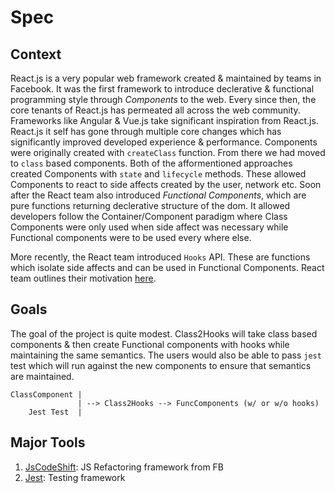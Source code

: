 # Spec

## Context

React.js is a very popular web framework created & maintained by teams in Facebook. It was the first framework to introduce declerative & functional programming style through _Components_ to the web. Every since then, the core tenants of React.js has permeated all across the web community. Frameworks like Angular & Vue.js take significant inspiration from React.js. React.js it self has gone through multiple core changes which has significantly improved developed experience & performance. Components were originally created with `createClass` function. From there we had moved to `class` based components. Both of the afformentioned approaches created Components with `state` and `lifecycle` methods. These allowed Components to react to side affects created by the user, network etc. Soon after the React team also introduced _Functional Components_, which are pure functions returning declerative structure of the dom. It allowed developers follow the Container/Component paradigm where Class Components were only used when side affect was necessary while Functional components were to be used every where else.

More recently, the React team introduced `Hooks` API. These are functions which isolate side affects and can be used in Functional Components. React team outlines their motivation [here](https://reactjs.org/docs/hooks-intro.html#motivation).

## Goals

The goal of the project is quite modest. Class2Hooks will take class based components & then create Functional components with hooks while maintaining the same semantics. The users would also be able to pass `jest` test which will run against the new components to ensure that semantics are maintained.

<!-- prettier-ignore -->
    ClassComponent |
                   | --> Class2Hooks --> FuncComponents (w/ or w/o hooks)
        Jest Test  |

## Major Tools

1. [JsCodeShift](https://github.com/facebook/jscodeshift): JS Refactoring framework from FB
2. [Jest](https://www.github.com/facebook/jest): Testing framework

